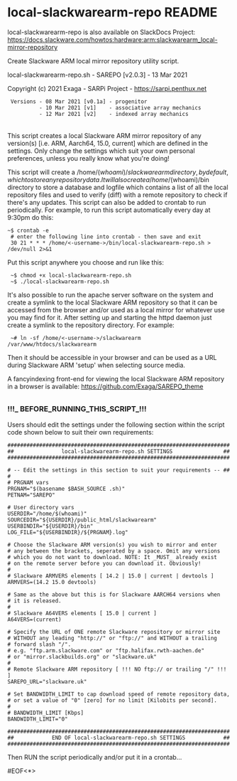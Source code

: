 # local-slackwarearm-repo README

 local-slackwarearm-repo is also available on SlackDocs Project:   
 https://docs.slackware.com/howtos:hardware:arm:slackwarearm_local-mirror-repository

 Create Slackware ARM local mirror repository utility script.

 local-slackwarearm-repo.sh - SAREPO [v2.0.3] -  13 Mar 2021

 Copyright (c) 2021 Exaga - SARPi Project - https://sarpi.penthux.net
```
 Versions - 08 Mar 2021 [v0.1a] - progenitor   
          - 10 Mar 2021 [v1]    - associative array mechanics    
          - 12 Mar 2021 [v2]    - indexed array mechanics   
```
######

 This script creates a local Slackware ARM mirror repository of any 
 version(s) [i.e. ARM, Aarch64, 15.0, current] which are defined in 
 the settings. Only change the settings which suit your own personal 
 preferences, unless you really know what you're doing!

 This script will create a /home/$(whoami)/slackwarearm directory, by 
 default, which to store any repository data. It will also create a 
 /home/$(whoami)/bin directory to store a database and logfile which 
 contains a list of all the local repository files and used to verify 
 (diff) with a remote repository to check if there's any updates. This 
 script can also be added to crontab to run periodically. For example, 
 to run this script automatically every day at 9:30pm do this:
 ```
 ~$ crontab -e
  # enter the following line into crontab - then save and exit
  30 21 * * * /home/<-username->/bin/local-slackwarearm-repo.sh > /dev/null 2>&1
```
 Put this script anywhere you choose and run like this:
```
 ~$ chmod +x local-slackwarearm-repo.sh 
 ~$ ./local-slackwarearm-repo.sh
```
 It's also possible to run the apache server software on the system and 
 create a symlink to the local Slackware ARM repository so that it can 
 be accessed from the browser and/or used as a local mirror for whatever 
 use you may find for it. After setting up and starting the httpd daemon 
 just create a symlink to the repository directory. For example: 
```
 ~# ln -sf /home/<-username->/slackwarearm /var/www/htdocs/slackwarearm
```
 Then it should be accessible in your browser and can be used as a URL 
 during Slackware ARM 'setup' when selecting source media. 
 
 A fancyindexing front-end for viewing the local Slackware ARM repository in a browser is available: https://github.com/Exaga/SAREPO_theme  

 ######

### !!!_ BEFORE_RUNNING_THIS_SCRIPT_!!! ###

 Users should edit the settings under the following section within the 
 script code shown below to suit their own requirements: 
```
######################################################################
##               local-slackwarearm-repo.sh SETTINGS                ##
######################################################################

# -- Edit the settings in this section to suit your requirements -- ##
#
# PRGNAM vars
PRGNAM="$(basename $BASH_SOURCE .sh)"
PETNAM="SAREPO"

# User directory vars
USERDIR="/home/$(whoami)"
SOURCEDIR="${USERDIR}/public_html/slackwarearm"
USERBINDIR="${USERDIR}/bin"
LOG_FILE="${USERBINDIR}/${PRGNAM}.log"

# Choose the Slackware ARM version(s) you wish to mirror and enter 
# any between the brackets, seperated by a space. Omit any versions 
# which you do not want to download. NOTE: It _MUST_ already exist
# on the remote server before you can download it. Obviously! 
#
# Slackware ARMVERS elements [ 14.2 | 15.0 | current | devtools ]
ARMVERS=(14.2 15.0 devtools)

# Same as the above but this is for Slackware AARCH64 versions when 
# it is released.
#
# Slackware A64VERS elements [ 15.0 | current ]
A64VERS=(current)

# Specify the URL of ONE remote Slackware repository or mirror site
# WITHOUT any leading "http://" or "ftp://" and WITHOUT a trailing 
# forward slash "/".
# e.g. "ftp.arm.slackware.com" or "ftp.halifax.rwth-aachen.de"
# or "mirror.slackbuilds.org" or "slackware.uk"
#
# Remote Slackware ARM repository [ !!! NO ftp:// or trailing "/" !!! ]
SAREPO_URL="slackware.uk"

# Set BANDWIDTH_LIMIT to cap download speed of remote repository data, 
# or set a value of "0" [zero] for no limit [Kilobits per second].
#
# BANDWIDTH_LIMIT [Kbps]
BANDWIDTH_LIMIT="0"

######################################################################
##            END OF local-slackwarearm-repo.sh SETTINGS            ##
######################################################################
```

Then RUN the script periodically and/or put it in a crontab...

#EOF<*>
